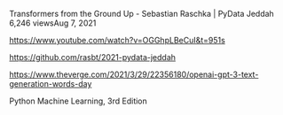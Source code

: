 Transformers from the Ground Up - Sebastian Raschka | PyData Jeddah
6,246 viewsAug 7, 2021

https://www.youtube.com/watch?v=OGGhpLBeCuI&t=951s


https://github.com/rasbt/2021-pydata-jeddah



https://www.theverge.com/2021/3/29/22356180/openai-gpt-3-text-generation-words-day


Python Machine Learning, 3rd Edition


